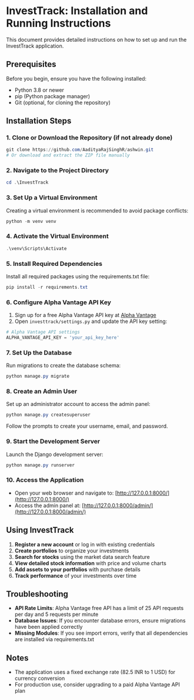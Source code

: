 # InvestTrack: Installation and Running Instructions

This document provides detailed instructions on how to set up and run the InvestTrack application.

## Prerequisites

Before you begin, ensure you have the following installed:
- Python 3.8 or newer
- pip (Python package manager)
- Git (optional, for cloning the repository)

## Installation Steps

### 1. Clone or Download the Repository (if not already done)

```powershell
git clone https://github.com/AadityaRajSinghR/ashwin.git
# Or download and extract the ZIP file manually
```

### 2. Navigate to the Project Directory

```powershell
cd .\InvestTrack
```

### 3. Set Up a Virtual Environment

Creating a virtual environment is recommended to avoid package conflicts:

```powershell
python -m venv venv
```

### 4. Activate the Virtual Environment

```powershell
.\venv\Scripts\Activate
```

### 5. Install Required Dependencies

Install all required packages using the requirements.txt file:

```powershell
pip install -r requirements.txt
```

### 6. Configure Alpha Vantage API Key

1. Sign up for a free Alpha Vantage API key at [Alpha Vantage](https://www.alphavantage.co/support/#api-key)
2. Open `investtrack/settings.py` and update the API key setting:

```python
# Alpha Vantage API settings
ALPHA_VANTAGE_API_KEY = 'your_api_key_here'
```

### 7. Set Up the Database

Run migrations to create the database schema:

```powershell
python manage.py migrate
```

### 8. Create an Admin User

Set up an administrator account to access the admin panel:

```powershell
python manage.py createsuperuser
```

Follow the prompts to create your username, email, and password.

### 9. Start the Development Server

Launch the Django development server:

```powershell
python manage.py runserver
```

### 10. Access the Application

- Open your web browser and navigate to: [http://127.0.0.1:8000/](http://127.0.0.1:8000/)
- Access the admin panel at: [http://127.0.0.1:8000/admin/](http://127.0.0.1:8000/admin/)

## Using InvestTrack

1. **Register a new account** or log in with existing credentials
2. **Create portfolios** to organize your investments
3. **Search for stocks** using the market data search feature
4. **View detailed stock information** with price and volume charts
5. **Add assets to your portfolios** with purchase details
6. **Track performance** of your investments over time

## Troubleshooting

- **API Rate Limits**: Alpha Vantage free API has a limit of 25 API requests per day and 5 requests per minute
- **Database Issues**: If you encounter database errors, ensure migrations have been applied correctly
- **Missing Modules**: If you see import errors, verify that all dependencies are installed via requirements.txt

## Notes

- The application uses a fixed exchange rate (82.5 INR to 1 USD) for currency conversion
- For production use, consider upgrading to a paid Alpha Vantage API plan
